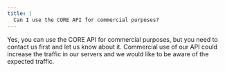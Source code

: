 ```yaml
---
title: |
  Can I use the CORE API for commercial purposes?
---
```

Yes, you can use the CORE API for commercial purposes, but you need
to contact us first and let us know about it. Commercial use of our
API could increase the traffic in our servers and we would like to be
aware of the expected traffic.
